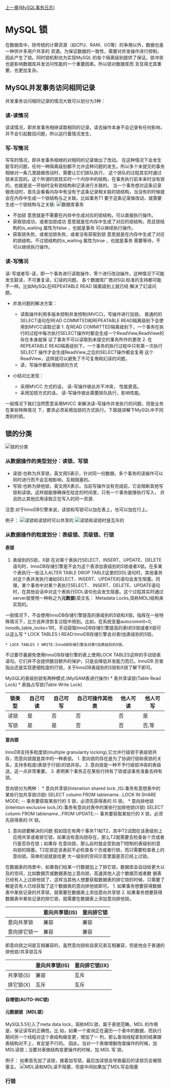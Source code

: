 [上一章(MySQL事务日志)](./MYSQL_TRANSACTION_LOG.MD)
# MySQL 锁
在数据库中，除传统的计算资源（如CPU、RAM、I/O等）的争用以外，数据也是一种供许多用户共享的
资源。为保证数据的一致性，需要对并发操作进行控制，因此产生了锁。同时锁机制也为实现MySQL
的各个隔离级别提供了保证。锁冲突也是影响数据库并发访问性能的一个重要因素。所以锁对数据库而
言显得尤其重要，也更加复杂。

## MySQL并发事务访问相同记录
并发事务访问相同记录的情况大致可以划分为3种：

### 读-读情况
读读情况，即并发事务相继读取相同的记录。读去操作本身不会记录有任何影响，并不会引起数目问题，所以运行着情况发生，

### 写-写情况
写写的情况，即并发事务相继的对相同的记录做出了改动。
在这种情况下会发生脏写的问题，任何一种隔离级别都不允许这种问题的发生。所以多个未提交的事务相继对一条几里路做改动时，需要让它们排队执行，
这个排队的过程其实时通过锁来实现的。这个所谓的锁其实时一个内存中的结构，在事务执行前本来时没有锁的，也就是说一开始时没有锁结构和记录进行关联的。
当一个事务想对这条记录做改动时，首先会看看内存中有没有于这条记录相关联的锁结构，当没有的时候就会在内存中生成一个锁结构与之关联。比如事务T1
要于这条记录做改动，就需要生成一个锁结构与之关联:
![数据库事务](./files\数据库锁-1.PNG)

* 不加锁
    意思就是不需要在内存中生成对应的锁结构，可以直接执行操作。
* 获取锁成功，或者加锁成功
    意思就是在内存中生成了对应的锁结构，而且锁结构的is_waiting 属性为false ，也就是事务
    可以继续执行操作。
* 获取锁失败，或者加锁失败，或者没有获取到锁
    意思就是在内存中生成了对应的锁结构，不过锁结构的is_waiting 属性为true ，也就是事务
    需要等待，不可以继续执行操作。

### 读-写情况
读-写或者写-读，即一个事务进行读取操作，零个进行改动操作。这种情况下可能发生脏读，不可重复读，幻读的问题。
各个数据库厂商对SQL标准的支持都可能不一样。比如MySQL在REPEATABLE READ 隔离级别上就已经
解决了幻读问题。

* 并发问题的解决方案：
    * 读取操作利用多版本控制并发控制(MVCC)，写操作进行加锁。
        普通的的SELECT语句在READ COMMITED和REPEATABLE READ隔离级别下会使用到MVCC读取记录
            1. 在READ COMMITTED隔离级别下，一个事务在执行的过程中每次执行SELECT操作时都会生成一个ReadView,ReadView的存在本身就保
               证了事务不可以读取到未提交的事务所作的更改
            2. 在REPEATABLE READ隔离级别下，一个事务的执行过程中只有第一次执行SELECT 操作才会生成ReadView,之后的SELECT操作都会复用
               这个ReadView，这样就可以避免了不可复用和幻读的问题。
    * 读，写操作都采用枷锁的方式
   
* 小结对比发现：
     * 采用MVCC 方式的话， 读-写操作彼此并不冲突， 性能更高。
     *  采用加锁方式的话， 读-写操作彼此需要排队执行，影响性能。
     
一般情况下我们当然愿意采用MVCC 来解决读-写操作并发执行的问题，但是业务在某些特殊情况
下，要求必须采用加锁的方式执行。下面就讲解下MySQL中不同类别的锁。            


## 锁的分类

![锁的分类](./files\数据库锁-2.png)

### 从数据操作的类型划分：读锁、写锁
* 读锁:也称为共享锁，英文用S表示，针对同一份数据，多个事务的读操作可以同时进行而不会互相影响，互相阻塞的。
* 写锁:也称为排他锁，英文用X表示。当前写操作没有完成前，它会阻断其他写锁和读锁。这样就能够确保在给定的时间里，只有一个事务能够执行写入，
并且防止其他应用读取正在写入的同一资源.

注意:对于InnoDB引擎来说，读锁和写锁可以加在表上，也可以加在行上。

例子：
![读锁和读锁时可以共享的](./files\数据库锁-3.PNG)
![读锁和读锁时是互斥的](./files\数据库锁-4.PNG)

### 从数据操作的粒度划分：表级锁、页级锁、行锁
#### 表锁
1. 表级别的S锁，X锁
在对某个表执行SELECT、INSERT、UPDATE、DELETE语句时，InnoDB存储引擎是不会为这个表添加表级别的S锁或者X锁。在多某个表执行一些注入ALTER TABLE
DROP TABLE这里的DDL语句时，其他事务对这个表并发执行诸如SELECT、INSERT、UPDATE的语句会发生阻塞。同理，某个事务中对某个表执行SELECT、
INSERT、DELETE、UPDATE语句时，在其他会话中对这个表执行DDL语句也会发生阻塞。这个过程其实时通过server层使用一种称之为**元数据**(英文名：
Metadata Locks,简称MDL)结构来实现的。

一般情况下，不会使用InnoDB存储引擎提高的表级别的S锁和X锁。指挥在一些特殊情况下，比方说奔溃恢复过程中用到。比如，在系统变量autocommit=0,
innodb_table_locks=1时，手动获取InnoDB存储引擎提高的表t的S锁或者X锁可以这么写
    * LOCK TABLES t READ:InnoDB存储引擎会对表t加表级别的S锁。

    * LOCK TABLES t WRITE:InnoDB存储引擎会对表t加表级别的X锁。

不过要尽量避免使用InnoDB存储引擎的表上使用LOCK TABLES这样的手动锁表语句。它们并不会提供数目额外的保护，只是会降低并发能力而已。InnoDB
厉害指出还是实现更细粒度的行锁，关于InnoDB表级别的S锁和X锁了解下即可。

MySQL的表级别锁有两种模式:(MyISAM表进行操作)
    * 表共享读锁(Table Read Lock)
    * 表独占写锁(Table Write Lock)

|锁类型|自己可读|自己可写|自己可操作其他表|他人可读|他人可写|
| ---- | ---- | ---- | ---- | ---- | ----|
|读锁|是|否|否|否|是|否,等|
|写锁|是|是|否|否|否,等|否,等|


#### 意向锁
InnoDB支持多粒度锁(multiple granularity locking),它允许行级锁于表级锁共存，而意向锁就是其中的一种表锁。
    1. 意向锁的存在是为了协调行锁和表锁的关系，支持多粒度(表锁于行锁)的锁并存。
    2. 意向锁是一种不予行级锁冲突的表级送，这一点非常重要。
    3. 表明某个事务正在某些行持有了锁或该事务准备去持有锁。

意向锁分为两种：
    * 意向共享锁(Intenetion shared lock ,IS):事务有意想表中的某些行加共享锁(S锁)
        SELECT column FROM tablename...LOCK IN SHARE MODE;  -- 事务要获取某些行的 S 锁，必须先获得表的 IS 锁。
    * 意向排他锁(intention exclusive lock,IX):事务有意向对表中的某些行加排他锁(X锁)
        SELECT column FROM tablename...FROM UPDATE;-- 事务要获取某些行的 X 锁，必须先获得表的 IX 锁。
        
1. 意向锁要解决的问题
假如现在有两个事务T1和T2，其中T2试图在该表级别上应用共享或者排它锁，如果没有意向锁存在，那么T2就需要去检查各个页或者行是否存在锁；如果存
在意向锁，那么此时就会受到由T1控制的表级别的意向锁的阻塞。T2在锁定该表前不必检查各个页或者行锁，而只需要检查表上的意向锁。简单的说就是给更
大一级别的空间示意里面是否已经上过锁。

在数据表的场景中，如果我们给某一行数据加上了排它锁，数据库会自动给更大以及的空间，比如数据页或数据表加上意向锁，高速其他人这个数据页或者数
据表已经有人上过排他锁了，这样当其他人想要获取数据表的排它锁的时候，只需要了解是否有人已经获取了这个数据表的意向排他锁即可。
    1. 如果事务想要获得数据表中某些记录的共享锁，就需要在数据表上添加意向共享锁
    2. 如果事务想要获得数据表中某些记录的排它锁，就需要在数据表上添加意向排他锁。

||意向共享锁(IS)|意向排它锁|
| ---- | ---- | ----|
|意向共享锁|兼容|兼容|
|意向排它锁一|兼容|兼容|
即意向锁之间是互相兼容的，虽然意向锁和自家兄弟互相兼容，但是他会于普通的排他锁/共享锁互斥


||意向共享锁(IS)|意向排它锁(IX)|
| ---- | ---- | ---- |
|共享锁(S)|兼容|互斥|
|排它锁(X)|互斥|互斥|

#### 自增锁(AUTO-INC锁)
 
#### 元数据锁（MDL锁）
MySQL5.5引入了meta data lock，简称MDL锁，属于表锁范畴。MDL 的作用是，保证读写的正确性。比
如，如果一个查询正在遍历一个表中的数据，而执行期间另一个线程对这个表结构做变更，增加了一
列，那么查询线程拿到的结果跟表结构对不上，肯定是不行的。
因此，当对一个表做增删改查操作的时候，加 MDL读锁；当要对表做结构变更操作的时候，加 MDL 写
锁。

例子：
如果首先加了读锁，接着加写锁，最后加读锁会导致最后的读锁页会被阻塞主。
![MDL读和MDL读不阻塞，但是中间如果加了MDL写会阻塞](./files\数据库锁-5.PNG)    


### 行锁
 